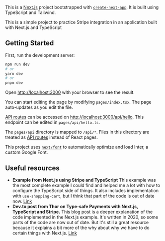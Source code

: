 This is a [Next.js](https://nextjs.org/) project bootstrapped with [`create-next-app`](https://github.com/vercel/next.js/tree/canary/packages/create-next-app). It is built using TypeScript and Tailwind.

This is a simple project to practice Stripe integration in an application built with Next.js and TypeScript

## Getting Started

First, run the development server:

```bash
npm run dev
# or
yarn dev
# or
pnpm dev
```

Open [http://localhost:3000](http://localhost:3000) with your browser to see the result.

You can start editing the page by modifying `pages/index.tsx`. The page auto-updates as you edit the file.

[API routes](https://nextjs.org/docs/api-routes/introduction) can be accessed on [http://localhost:3000/api/hello](http://localhost:3000/api/hello). This endpoint can be edited in `pages/api/hello.ts`.

The `pages/api` directory is mapped to `/api/*`. Files in this directory are treated as [API routes](https://nextjs.org/docs/api-routes/introduction) instead of React pages.

This project uses [`next/font`](https://nextjs.org/docs/basic-features/font-optimization) to automatically optimize and load Inter, a custom Google Font.

## Useful resources

- **Example from Next.js using Stripe and TypeScript** This example was the most complete example I could find and helped me a lot with how to configure the TypeScript side of things. It also includes implementation with `use-shopping-cart`, but I think that part of the code is out of date now. [Link](https://github.com/vercel/next.js/tree/canary/examples/with-stripe-typescript) 
- **Dev.to post from Thor on Type-safe Payments with Next.js, TypeScript and Stripe.** This blog post is a deeper explanation of the code implemented in the Next.js example. It's written in 2020, so some parts of the code are now out of date. But it's still a great resource because it explains a bit more of the why about why we have to do certain things with Next.js. [Link](https://dev.to/stripe/type-safe-payments-with-next-js-typescript-and-stripe-4jo7)